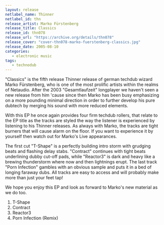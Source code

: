 ```yaml
---
layout: release
netlabel_name: Thinner
netlabel_id: thn
release_artist: Marko Fürstenberg
release_title: Classics
release_id: thn078
release_url: "https://archive.org/details/thn078"
release_cover: "cover-thn078-marko-fuerstenberg-classics.jpg"
release_date: 2005-08-10
categories:
   - electronic music
tags:
   - technodub
---
```

"Classics" is the fifth release Thinner release of german techdub wizard Marko Fürstenberg, who is one of the most prolific artists within the realms of Netaudio. After the 2003 "Gesamtlaufzeit" longplayer we haven't seen a new release from him 'cause since then Marko has been busy emphasizing on a more pounding minimal direction in order to further develop his pure dubtech by merging his sound with more reduced elements.

With this EP he once again provides four firm techdub rollers, that relate to the EP title as the tracks are styled the way the listener is experienced by listening to his Thinner releases. As always with Marko, the tracks are tight burners that will cause alarm on the floor. If you want to experience
it by yourself then watch out for Marko's Live appearances.

The first cut "T-Shape" is a perfectly building intro storm with grudging beats and flashing delay stabs. "Contract" continues with tight beats underlining dubby cut-off pads, while "Reactor3" is dark and heavy like a brewing thunderstorm where now and then lightnings erupt. The last track "Porn Infection" gambles with an obvious sample and puts it in a bed of longing faraway dubs. All tracks are easy to access and will probably make more than just your feet tap!

We hope you enjoy this EP and look as forward to Marko's new material as we do too.

1. T-Shape
2. Contract
3. Reactor3
4. Porn Infection (Remix)